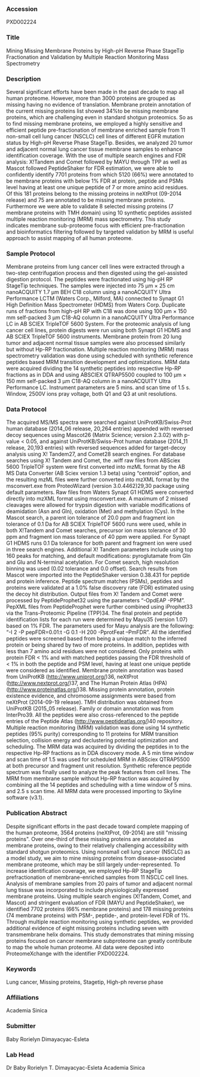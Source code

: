 ### Accession
PXD002224

### Title
Mining Missing Membrane Proteins by High-pH Reverse Phase StageTip Fractionation and Validation by Multiple Reaction Monitoring Mass Spectrometry

### Description
Several significant efforts have been made in the past decade to map all human proteome. However, more than 3000 proteins are grouped as missing having no evidence of translation. Membrane protein annotation of the current missing proteins list showed 34%to be missing membrane proteins, which are challenging even in standard shotgun proteomics. So as to find missing membrane proteins, we employed a highly sensitive and efficient peptide pre-fractionation of membrane enriched sample from 11 non-small cell lung cancer (NSCLC) cell lines of different EGFR mutation status by High-pH Reverse Phase StageTip. Besides, we analyzed 20 tumor and adjacent normal lung cancer tissue membrane samples to enhance identification coverage. With the use of multiple search engines and FDR analysis: X!Tandem and Comet followed by MAYU through TPP as well as Mascot followed PeptideShaker for FDR estimation, we were able to confidently identify 7701 proteins from which 5120 (66%) were annotated to be membrane proteins with below 1% FDR at protein, peptide and PSMs level having at least one unique peptide of 7 or more amino acid residues. Of this 181 proteins belong to the missing proteins in neXtProt (09-2014 release) and 75 are annotated to be missing membrane proteins. Furthermore we were able to validate 8 selected missing proteins (7 membrane proteins with TMH domain) using 10 synthetic peptides assisted multiple reaction monitoring (MRM) mass spectrometry. This study indicates membrane sub-proteome focus with efficient pre-fractionation and bioinformatics filtering followed by targeted validation by MRM is useful approach to assist mapping of all human proteome.

### Sample Protocol
Membrane proteins from lung cancer cell lines were extracted through a two-step centrifugation process and then digested using the gel-assisted digestion protocol.  The peptides were fractionated using hig-pH RP StageTip techniques. The samples were injected into 75 µm × 25 cm nanoACQUITY 1.7 µm BEH C18 column using a nanoACQUITY Ultra Performance LCTM (Waters Corp., Milford, MA) connected to Synapt G1 High Definition Mass Spectrometer (HDMS) from Waters Corp.  Duplicate runs of fractions from high-pH RP with C18 was done using 100 µm × 150 mm self-packed 3 µm C18-AQ column in a nanoACQUITY Ultra Performance LC in AB SCIEX TripleTOF 5600 System.  For the proteomic analysis of lung cancer cell lines, protein digests were run using both Synapt G1 HDMS and AB SCIEX TripleTOF 5600 instruments. Membrane protein from 20 lung tumor and adjacent normal tissue samples were also processed similarly but without Hp-RP fractionation. Multiple reaction monitoring (MRM) mass spectrometry validation was done using scheduled with synthetic reference peptides based MRM transition development and optimizations. MRM data were acquired dividing the 14 synthetic peptides into respective Hp-RP fractions as in DDA and using ABSCIEX QTRAP5500 coupled to 100 µm × 150 mm self-packed 3 µm C18-AQ column in a nanoACQUITY Ultra Performance LC. Instrument parameters are 5 mins. and scan time of 1.5 s. Window, 2500V ions pray voltage, both Q1 and Q3 at unit resolutions.

### Data Protocol
The acquired MS/MS spectra were searched against UniProtKB/Swiss-Prot human database (2014_06 release, 20,264 entries) appended with reversed decoy sequences using Mascot26 (Matrix Science; version 2.3.02) with p-value < 0.05, and against UniProtKB/Swiss-Prot human database (2014_11 release, 20,193 entries) with reversed sequences added for target-decoy analysis using X! Tandem27, and Comet28 search engines. For database searches using X! Tandem and Comet, the .wiff raw files from ABSciex 5600 TripleTOF system were first converted into mzML format by the AB MS Data Converter (AB Sciex version 1.3 beta) using “centroid” option, and the resulting mzML files were further converted into mzXML format by the msconvert.exe from ProteoWizard (version 3.0.4462)29,30 package using default parameters. Raw files from Waters Synapt G1 HDMS were converted directly into mzXML format using msconvert.exe. A maximum of 2 missed cleavages were allowed for trypsin digestion with variable modifications of deamidation (Asn and Gln), oxidation (Met) and methylation (Cys). In the Mascot search, a parent ion tolerance of 20.0 ppm and fragment ion tolerance of 0.1 Da for AB SCIEX TripleTOF 5600 runs were used, while in both X!Tandem and Comet searches, precursor ion mass tolerance of 30 ppm and fragment ion mass tolerance of 40 ppm were applied. For Synapt G1 HDMS runs 0.1 Da tolerance for both parent and fragment ion were used in three search engines. Additional X! Tandem parameters include using top 160 peaks for matching, and default modifications: pyroglutamate from Gln and Glu and N-terminal acetylation. For Comet search, high resolution binning was used (0.02 tolerance and 0.0 offset). Search results from Mascot were imported into the PeptideShaker version 0.38.431 for peptide and protein inference. Peptide spectrum matches (PSMs), peptides and proteins were validated at a 1.0% false discovery rate (FDR) estimated using the decoy hit distribution.  Output files from X! Tandem and Comet were processed by PeptideProphet32 using the parameters “-OpdEAP -PPM”. PepXML files from PeptideProphet were further combined using iProphet33 via the Trans-Proteomic Pipeline (TPP)34.  The final protein and peptide identification lists for each run were determined by Mayu35 (version 1.07) based on 1% FDR. The parameters used for Mayu analysis are the following: “-I 2 -P pepFDR=0.01:t -G 0.1 -H 200 -PprotFeat –PmFDR”.  All the identified peptides were screened based from being a unique match to the inferred protein or being shared by two of more proteins. In addition, peptides with less than 7 amino acid residues were not considered. Only proteins with protein FDR < 1% and with matched peptides passing the FDR threshold of < 1% in both the peptide and PSM level, having at least one unique peptide were considered as identified. Membrane protein annotation was based from UniProtKB (http://www.uniprot.org/)36, neXtProt (http://www.nextprot.org/)37, and The Human Protein Atlas (HPA) (http://www.proteinatlas.org/)38. Missing protein annotation, protein existence evidence, and chromosome assignments were based from neXtProt (2014-09-19 release). TMH distribution was obtained from UniProtKB (2015_05 release). Family or domain annotation was from InterPro39. All the peptides were also cross-referenced to the peptide entries of the Peptide Atlas (http://www.peptideatlas.org/)40 repository. Multiple reaction monitoring (MRM) validation was done using 14 synthetic peptides (95% purity) corresponding to 11 proteins for MRM transition selection, collision energy and declustering potential optimization and scheduling. The MRM data was acquired by dividing the peptides in to the respective Hp-RP fractions as in DDA discovery mode. A 5 min time window and scan time of 1.5 was used for scheduled MRM in ABSciex QTRAP5500 at both precursor and fragment unit resolution.  Synthetic reference peptide spectrum was finally used to analyze the peak features from cell lines. The MRM from membrane sample without Hp-RP fraction was acquired by combining all the 14 peptides and scheduling with a time window of 5 mins. and 2.5 s scan time. All MRM data were processed importing to Skyline software (v3.1).

### Publication Abstract
Despite significant efforts in the past decade toward complete mapping of the human proteome, 3564 proteins (neXtProt, 09-2014) are still "missing proteins". Over one-third of these missing proteins are annotated as membrane proteins, owing to their relatively challenging accessibility with standard shotgun proteomics. Using nonsmall cell lung cancer (NSCLC) as a model study, we aim to mine missing proteins from disease-associated membrane proteome, which may be still largely under-represented. To increase identification coverage, we employed Hp-RP StageTip prefractionation of membrane-enriched samples from 11 NSCLC cell lines. Analysis of membrane samples from 20 pairs of tumor and adjacent normal lung tissue was incorporated to include physiologically expressed membrane proteins. Using multiple search engines (X!Tandem, Comet, and Mascot) and stringent evaluation of FDR (MAYU and PeptideShaker), we identified 7702 proteins (66% membrane proteins) and 178 missing proteins (74 membrane proteins) with PSM-, peptide-, and protein-level FDR of 1%. Through multiple reaction monitoring using synthetic peptides, we provided additional evidence of eight missing proteins including seven with transmembrane helix domains. This study demonstrates that mining missing proteins focused on cancer membrane subproteome can greatly contribute to map the whole human proteome. All data were deposited into ProteomeXchange with the identifier PXD002224.

### Keywords
Lung cancer, Missing proteins, Stagetip, High-ph reverse phase

### Affiliations
Academia Sinica

### Submitter
Baby Rorielyn Dimayacyac-Esleta

### Lab Head
Dr Baby Rorielyn T. Dimayacyac-Esleta
Academia Sinica


